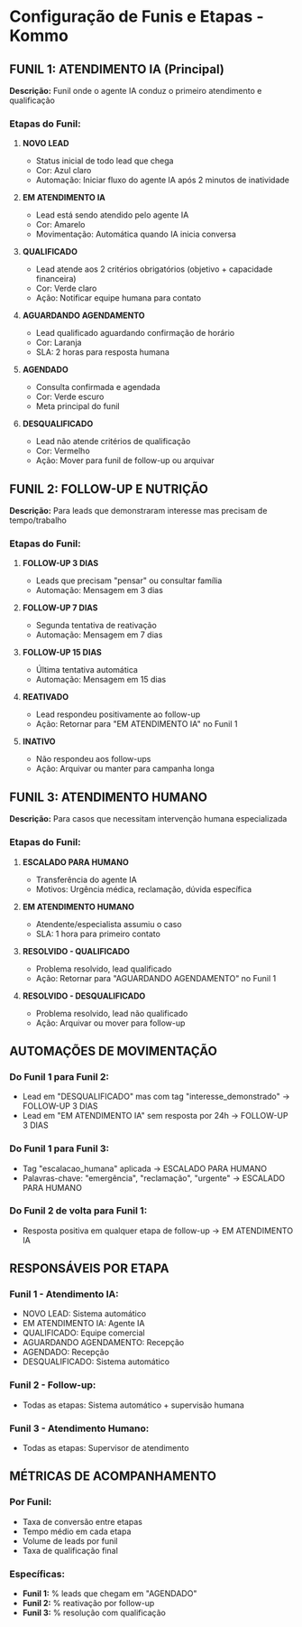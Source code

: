 # Configuração de Funis e Etapas - Kommo

## FUNIL 1: ATENDIMENTO IA (Principal)
**Descrição:** Funil onde o agente IA conduz o primeiro atendimento e qualificação

### Etapas do Funil:
1. **NOVO LEAD**
   - Status inicial de todo lead que chega
   - Cor: Azul claro
   - Automação: Iniciar fluxo do agente IA após 2 minutos de inatividade

2. **EM ATENDIMENTO IA**
   - Lead está sendo atendido pelo agente IA
   - Cor: Amarelo
   - Movimentação: Automática quando IA inicia conversa

3. **QUALIFICADO**
   - Lead atende aos 2 critérios obrigatórios (objetivo + capacidade financeira)
   - Cor: Verde claro
   - Ação: Notificar equipe humana para contato

4. **AGUARDANDO AGENDAMENTO**
   - Lead qualificado aguardando confirmação de horário
   - Cor: Laranja
   - SLA: 2 horas para resposta humana

5. **AGENDADO**
   - Consulta confirmada e agendada
   - Cor: Verde escuro
   - Meta principal do funil

6. **DESQUALIFICADO**
   - Lead não atende critérios de qualificação
   - Cor: Vermelho
   - Ação: Mover para funil de follow-up ou arquivar

## FUNIL 2: FOLLOW-UP E NUTRIÇÃO
**Descrição:** Para leads que demonstraram interesse mas precisam de tempo/trabalho

### Etapas do Funil:
1. **FOLLOW-UP 3 DIAS**
   - Leads que precisam "pensar" ou consultar família
   - Automação: Mensagem em 3 dias

2. **FOLLOW-UP 7 DIAS**
   - Segunda tentativa de reativação
   - Automação: Mensagem em 7 dias

3. **FOLLOW-UP 15 DIAS**
   - Última tentativa automática
   - Automação: Mensagem em 15 dias

4. **REATIVADO**
   - Lead respondeu positivamente ao follow-up
   - Ação: Retornar para "EM ATENDIMENTO IA" no Funil 1

5. **INATIVO**
   - Não respondeu aos follow-ups
   - Ação: Arquivar ou manter para campanha longa

## FUNIL 3: ATENDIMENTO HUMANO
**Descrição:** Para casos que necessitam intervenção humana especializada

### Etapas do Funil:
1. **ESCALADO PARA HUMANO**
   - Transferência do agente IA
   - Motivos: Urgência médica, reclamação, dúvida específica

2. **EM ATENDIMENTO HUMANO**
   - Atendente/especialista assumiu o caso
   - SLA: 1 hora para primeiro contato

3. **RESOLVIDO - QUALIFICADO**
   - Problema resolvido, lead qualificado
   - Ação: Retornar para "AGUARDANDO AGENDAMENTO" no Funil 1

4. **RESOLVIDO - DESQUALIFICADO**
   - Problema resolvido, lead não qualificado
   - Ação: Arquivar ou mover para follow-up

## AUTOMAÇÕES DE MOVIMENTAÇÃO

### Do Funil 1 para Funil 2:
- Lead em "DESQUALIFICADO" mas com tag "interesse_demonstrado" → FOLLOW-UP 3 DIAS
- Lead em "EM ATENDIMENTO IA" sem resposta por 24h → FOLLOW-UP 3 DIAS

### Do Funil 1 para Funil 3:
- Tag "escalacao_humana" aplicada → ESCALADO PARA HUMANO
- Palavras-chave: "emergência", "reclamação", "urgente" → ESCALADO PARA HUMANO

### Do Funil 2 de volta para Funil 1:
- Resposta positiva em qualquer etapa de follow-up → EM ATENDIMENTO IA

## RESPONSÁVEIS POR ETAPA

### Funil 1 - Atendimento IA:
- NOVO LEAD: Sistema automático
- EM ATENDIMENTO IA: Agente IA
- QUALIFICADO: Equipe comercial
- AGUARDANDO AGENDAMENTO: Recepção
- AGENDADO: Recepção
- DESQUALIFICADO: Sistema automático

### Funil 2 - Follow-up:
- Todas as etapas: Sistema automático + supervisão humana

### Funil 3 - Atendimento Humano:
- Todas as etapas: Supervisor de atendimento

## MÉTRICAS DE ACOMPANHAMENTO

### Por Funil:
- Taxa de conversão entre etapas
- Tempo médio em cada etapa
- Volume de leads por funil
- Taxa de qualificação final

### Específicas:
- **Funil 1:** % leads que chegam em "AGENDADO"
- **Funil 2:** % reativação por follow-up
- **Funil 3:** % resolução com qualificação